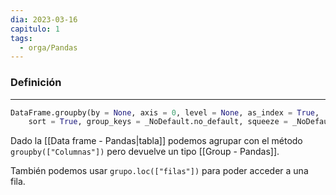 ```yaml
---
dia: 2023-03-16
capitulo: 1
tags:
  - orga/Pandas
---
```

### Definición
---
``` python
DataFrame.groupby(by = None, axis = 0, level = None, as_index = True, 
	sort = True, group_keys = _NoDefault.no_default, squeeze = _NoDefault.no_default, observed = False, dropna = True)
```
Dado la [[Data frame - Pandas|tabla]] podemos agrupar con el método `groupby(["Columnas"])` pero devuelve un tipo [[Group - Pandas]]. 

También podemos usar `grupo.loc(["filas"])` para poder acceder a una fila.



